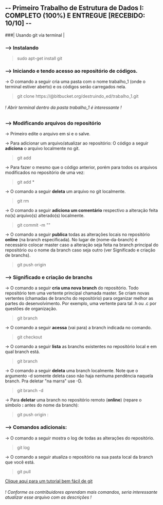 ## -- Primeiro Trabalho de Estrutura de Dados I: COMPLETO (100%) E ENTREGUE [RECEBIDO: 10/10] --

###| Usando git via terminal |

### --> Instalando
 
> sudo apt-get install git

### --> Iniciando e tendo acesso ao repositório de códigos.

-> O comando a seguir cria uma pasta com o nome trabalho_1 (onde o terminal estiver aberto) e os códigos serão carregados nela.

> git clone https://<seu-usuario-bitbucket>@bitbucket.org/destruindo_ed/trabalho_1.git

###### ! Abrir terminal dentro da pasta trabalho_1 é interessante !

### --> Modificando arquivos do repositório

-> Primeiro edite o arquivo em si e o salve.

-> Para adicionar um arquivo/atualizar ao repositório: O código a seguir **adiciona** o arquivo localmente no git.

> git add <caminhodoarquivo>

-> Para fazer o mesmo que o código anterior, porém para todos os arquivos modificados no repositório de uma vez:

> git add *

-> O comando a seguir **deleta** um arquivo no git localmente.

> git rm <caminhodoarquivo>

-> O comando a seguir **adiciona um comentário** respectivo a alteração feita no(s) arquivo(s) alterado(s) localmente.

> git commit -m "<comentario>"

-> O comando a seguir **publica** todas as alterações locais no repositório **online** (na branch especificada). No lugar de (nome-da-branch) é necessário colocar master caso a alteração seja feita na branch principal do repositório ou o nome da branch caso seja outro (ver Significado e criação de branchs).

> git push origin <nome-da-branch>

### --> Significado e criação de branchs

-> O comando a seguir **cria uma nova branch** do repositório. Todo repositório tem uma vertente principal chamada master. Se criam novas vertentes (chamadas de branchs do repositório) para organizar melhor as partes do desenvolvimento. Por exemplo, uma vertente para tal .h ou .c por questões de organização.

> git branch <nome-da-branch-nova>

-> O comando a seguir **acessa** (vai para) a branch indicada no comando.

> git checkout <nome-da-branch>

-> O comando a seguir **lista** as branchs existentes no repositório local e em qual branch está.

> git branch

-> O comando a seguir **deleta** uma branch localmente. Note que o argumento -d somente deleta caso não haja nenhuma pendência naquela branch. Pra deletar "na marra" use -D.

> git branch -d <nome-da-branch>

-> Para **deletar** uma branch no repositório remoto (**online**) (repare o símbolo **:** antes do nome da branch):

> git push origin :<nome-da-branch>

### --> Comandos adicionais:

-> O comando a seguir mostra o log de todas as alterações do repositório.

> git log

-> O comando a seguir atualiza o repositório na sua pasta local da branch que você está.

> git pull

[Clique aqui para um tutorial bem fácil de git](http://rogerdudler.github.io/git-guide/index.pt_BR.html)

###### ! Conforme os contribuidores aprendam mais comandos, seria interessante atualizar esse arquivo com as descrições !